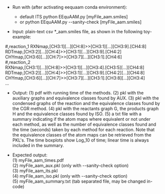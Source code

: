 - Run with (after activating eequaam conda environment):                    
    * default ITS   python EEquAAM.py [myFile_aam.smiles]                   
    * or            python EEquAAM.py --sanity-check [myFile_aam.smiles]    


- Input: plain-text csv *_aam.smiles file, as shown in the following toy-example:


#,reaction_1
RXNmap,[CH3:1][...][CH:8]>>[CH3:1][...][CH3:9].[CH4:8]                    
RDTmap,[CH3:2][...][CH:4]>>[CH3:1][...][CH3:9].[CH4:2]                    
CHYmap,[CH3:6][...][CH:7]>>[CH3:7][...][CH3:1].[CH4:6]                    
#,reaction_2                                                              
RXNmap,[CH3:1][...][CH:8]>>[CH3:1][...][CH3:4].[CH3:5][...][CH4:8]        
RDTmap,[CH3:2][...][CH:4]>>[CH3:1][...][CH3:9].[CH4:2][...][CH4:8]        
CHYmap,[CH3:6][...][CH:7]>>[CH3:7][...][CH3:1].[CH3:8][...][CH3:4]        
    ...                                                                  


- Output: (1) pdf with running time of the methods. (2) pkl with the auxiliary graphs and equivalence classes found by AUX. (3) pkl with the condensed graphs of the reaction and the equivalence classes found by the CGR method. (4) pkl with the reactants graph G, the products graph H and the equivalence classes found by ISO. (5) a txt file with a summary indicating if the atom maps where equivalent or not under each method, as well as the number of equivalence classes found and the time (seconds) taken by each method for each reaction. Note that the equivalence classes of the atom maps can be retrieved from the PKL's. The time boxplots show Log_10 of time; linear time is always included in the summary.            


- Expected output:                                                          
    (1) myFile_aam_times.pdf                                                  
    (2) myFile_aam_aux.pkl        (only with --sanity-check option)             
    (3) myFile_aam_its.pkl                                                    
    (4) myFile_aam_iso.pkl        (only with --sanity-check option)             
    (5) myFile_aam_summary.txt    (tab separated file, may be changed in-code)